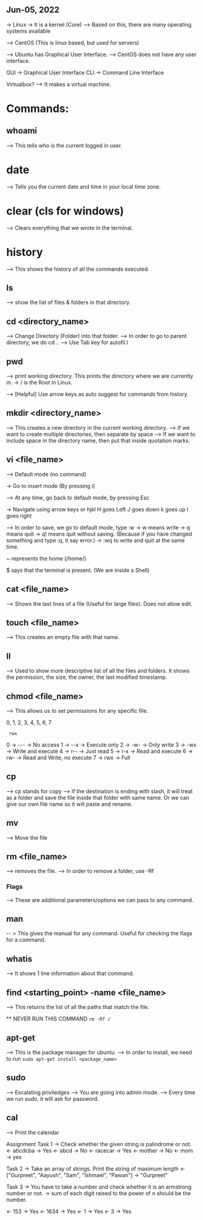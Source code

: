 ## Jun-05, 2022

-> Linux -> It is a kernel (Core)
--> Based on this, there are many operating systems available

--> CentOS (This is linux based, but used for servers)


--> Ubuntu has Graphical User Interface.
--> CentOS does not have any user interface.

GUI -> Graphical User Interface
CLI -> Command Line Interface


Virtualbox?
--> It makes a virtual machine.


# Commands:
## whoami
--> This tells who is the current logged in user.

# date
--> Tells you the current date and time in your local time zone.

# clear (cls for windows)
--> Clears everything that we wrote in the terminal.

# history
--> This shows the history of all the commands executed.

## ls
--> show the list of files & folders in that directory.

## cd <directory_name>
--> Change Directory (Folder) into that folder.
--> In order to go to parent directory, we do cd ..
--> Use Tab key for autofil.l

## pwd
--> print working directory. This prints the directory where we are currently in.
-> / is the Root in Linux.

--> [Helpful] Use arrow keys as auto suggest for commands from history.

## mkdir <directory_name>
--> This creates a new directory in the current working directory.
--> If we want to create multiple directories, then separate by space
--> If we want to include space in the directory name, then put that inside quotation marks.

## vi <file_name>
--> Default mode (no command)

-> Go to insert mode (By pressing i)

--> At any time, go back to default mode, by pressing Esc

-> Navigate using arrow keys or hjkl
H goes Left
J goes down
k goes up
l goes right

--> In order to save, we go to default mode, type :w
-> w means write
-> q means quit
-> q! means quit without saving. (Because if you have changed something and type :q, it say error.)
-> :wq to write and quit at the same time.


~ represents the home (/home/<usename>)

$ says that the terminal is present. (We are inside a Shell)



## cat <file_name>
--> Shows the last lines of a file (Useful for large files). Does not allow edit. 

## touch <file_name>
--> This creates an empty file with that name.


## ll
--> Used to show more descriptive list of all the files and folders. It shows the permission, the size, the owner, the last modified timestamp.


## chmod <permission> <file_name>
--> This allows us to set permissions for any specific file.

0, 1, 2, 3, 4, 5, 6, 7

     rwx
0 -> --- -> No access
1 -> --x -> Execute only
2 -> -w- -> Only write
3 -> -wx -> Write and execute
4 -> r-- -> Just read
5 -> r-x -> Read and execute
6 -> rw- -> Read and Write, no execute
7 -> rwx -> Full


## cp <source> <destination>
--> cp stands for copy
--> If the destination is ending with slash, it will treat as a folder and save the file inside that folder with same name. Or we can give our own file name so it will paste and rename.

## mv <source> <destination>
--> Move the file

## rm <file_name>
--> removes the file.
--> In order to remove a folder, use -Rf


### Flags
--> These are additional parameters/options we can pass to any command.


## man <command>
-- > This gives the manual for any command. Useful for checking the flags for a command.

## whatis <command>
--> It shows 1 line information about that command.

## find <starting_point> -name <file_name>
--> This returns the list of all the paths that match the file.


** NEVER RUN THIS COMMAND `rm -Rf /`

## apt-get
--> This is the package manager for ubuntu.
--> In order to install, we need to run `sudo apt-get install <package_name>`


## sudo 
--> Escalating priviledges
--> You are going into admin mode.
--> Every time we run sudo, it will ask for password.

## cal
--> Print the calendar


Assignment
Task 1 -> Check whether the given string is palindrome or not.
<- abcdcba
-> Yes
<- abcd
-> No
<- racecar
-> Yes
<- mother
-> No
<- mom
-> yes

Task 2 -> Take an array of strings. Print the string of maximum length
<- ["Gurpreet", "Aayush", "Sam", "Ishmael", "Pawan"]
-> "Gurpreet"

Task 3 -> You have to take a number and check whether it is an armstrong number or not.
-> sum of each digit raised to the power of n should be the number.

<- 153
-> Yes
<- 1634
-> Yes
<- 1
-> Yes
<- 3
-> Yes

